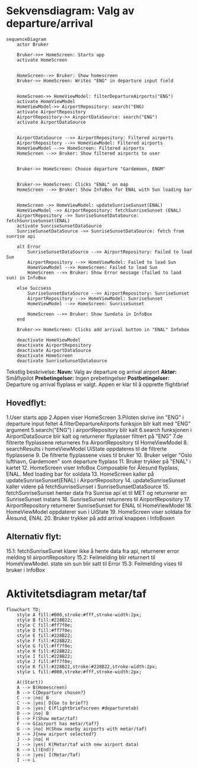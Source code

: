 # Sekvensdiagram: Valg av departure/arrival

```mermaid
sequenceDiagram
    actor Bruker
    
    Bruker->>+ HomeScreen: Starts app
    activate HomeScreen


    HomeScreen-->> Bruker: Show homescreen
    Bruker->> HomeScreen: Writes "ENG" in departure input field


    HomeScreen->> HomeViewModel: filterDepartureAirports("ENG")
    activate HomeViewModel
    HomeViewModel->> AirportRepository: search("ENG)
    activate AirportRepository
    AirportRepository->> AirportDataSource: search("ENG")
    activate AirportDataSource


    AirportDataSource -->> AirportRepository: Filtered airports
    AirportRepository -->> HomeViewModel: Filtered airports
    HomeViewModel -->> HomeScreen: Filtered airports
    HomeScreen -->> Bruker: Show filtered airports to user


    Bruker->> HomeScreen: Choose departure "Gardemoen, ENGM"
    

    Bruker->> HomeScreen: Clicks "ENAL" on map
    HomeScreen -->> Bruker: Show InfoBox for ENAL with Sun loading bar


    HomeScreen ->> HomeViewModel: updateSunriseSunset(ENAL)
    HomeViewModel ->> AirportRepository: fetchSunriseSunset (ENAL)
    AirportRepository ->> SunriseSunsetDataSource: fetchSunriseSunset(ENAL)
    activate SunriseSunsetDataSource
    SunriseSunsetDataSource ->> SunriseSunsetDataSource: fetch from sunrise api

    alt Error
        SunriseSunsetDataSource -->> AirportRepository: Failed to load Sun
        AirportRepository -->> HomeViewModel: Failed to load Sun
        HomeViewModel -->> HomeScreen: Failed to load Sun
        HomeScreen -->> Bruker: Show Error message (failed to laod sun) in InfoBox

    else Succsess
        SunriseSunsetDataSource -->> AirportRepository: SunriseSunset
        AirportRepository -->> HomeViewModel: SunriseSunset
        HomeViewModel -->> HomeScreen: SunriseSunset

        HomeScreen -->> Bruker: Show Sundata in InfoBox 
    end

    Bruker->> HomeScreen: Clicks add arrival button in "ENAL" Infobox

    deactivate HomeViewModel
    deactivate AirportRepository
    deactivate AirportDataSource
    deactivate HomeScreen
    deactivate SunriseSunsetDataSource
```

Tekstlig beskrivelse:
**Navn:** Valg av departure og arrival airport
**Aktør:** Småflypilot
**Prebetingelser:** Ingen prebetingelser
**Postbetingelser:** Departure og arrival flyplass er valgt. Appen er klar til å opprette
flightbrief

## Hovedflyt:
1.User starts app
2.Appen viser HomeScreen
3.Piloten skrive inn "ENG" i departure input feltet
4.filterDepartureAirports funksjon blir kalt med "ENG" argument
5.search("ENG") i airportRepository blir kalt
6.search funksjonen i AirportDataSource blir kalt og returnerer flyplasser filtrert på "ENG"
7.de filtrerte flyplassene returneres fra AirportRepository til HomeViewModel
8. searchResults i homeViewModel UiState oppdateres til de filtrerte flyplassene
9. De filtrerte flyplassene vises til bruker
10. Bruker velger "Oslo lufthavn, Gardemoen" som departure flyplass
11. Bruker trykker på "ENAL" i kartet
12. HomeScreen viser InfoBox Composable for Ålesund flyplass, ENAL. Med loading bar for soldata
13. HomeScreen kaller på updateSunriseSunset(ENAL) i AirportRepository
14. updateSunriseSunset kaller videre på fetchSunriseSunset i SunriseSunsetDataSource
15. fetchSunriseSunset henter data fra Sunrise api`et til MET og returnerer en SunriseSunset instans
16. SunriseSunset returneres til AirportRepository
17. AirportRepository returnerer SunriseSunset for ENAL til HomeViewModel
18. HomeViewModel oppdaterer sun i UiState
19. HomeScreen viser soldata for Ålesund, ENAL
20. Bruker trykker på add arrival knappen i InfoBoxen

## Alternativ flyt:
15.1: fetchSunriseSunet klarer ikke å hente data fra api, returnerer error melding til airportRepository
15.2: Feilmelding blir returnert til HomeViewModel. state sin sun blir satt til Error
15.3: Feilmelding vises til bruker i InfoBox


# Aktivitetsdiagram metar/taf

```mermaid
flowchart TD;
    style A fill:#000,stroke:#fff,stroke-width:2px;
    style B fill:#228B22;
    style C fill:#ff7f0e;
    style D fill:#ff7f0e;
    style E fill:#228B22;
    style F fill:#228B22;
    style G fill:#ff7f0e;
    style H fill:#228B22;
    style I fill:#228B22;
    style J fill:#ff7f0e;
    style K fill:#228B22,stroke:#228B22,stroke-width:2px;
    style L fill:#000,stroke:#fff,stroke-width:2px;

    A((Start))
    A --> B(Homescreen)
    B --> C{Departure chosen?}
    C --> |no| B
    C --> |yes| D{Go to brief?}
    D --> |yes| E(Flightbriefscreen #departuretab)
    D --> |no| B
    E --> F(Show metar/taf)
    F --> G{airport has metar/taf?}
    G --> |no| H(Show nearby airports with metar/taf)
    H --> J{new airport selected?}
    J --> |no| H
    J --> |yes| K(Metar/taf with new airport data)
    K --> L((End))
    G --> |yes| I(Metar/Taf)
    I --> L
 ```
